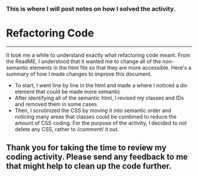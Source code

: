 ### This is where I will post notes on how I solved the activity.

# Refactoring Code

---

It took me a while to understand exactly what refactoring code meant. From the ReadME, I understood that it wanted me to change all of the non-semantic elements in the html file so that they are more accessible. Here's a summary of how I made changes to improve this document.

* To start, I went line by line in the html and made a <!--comment--> where I noticed a div element that could be made more semantic
* After identifying all of the semantic html, I revised my classes and IDs and removed them in some cases
* Then, I scrutinized the CSS by moving it into semantic order and noticing many areas that classes could be combined to reduce the amount of CSS coding. For the purpose of the activity, I decided to not delete any CSS, rather to /*comment*/ it out.

## Thank you for taking the time to review my coding activity. Please send any feedback to me that might help to clean up the code further.